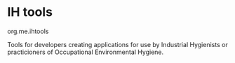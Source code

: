 IH tools
==============
org.me.ihtools

Tools for developers creating applications for use by Industrial Hygienists or
practicioners of Occupational Environmental Hygiene.

